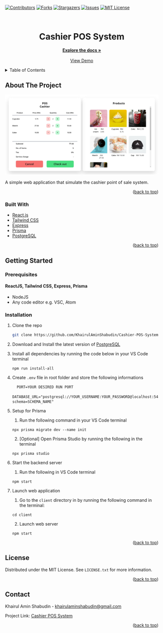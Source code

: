 <div id="top"></div>
<!--
*** Thanks for checking out the Best-README-Template. If you have a suggestion
*** that would make this better, please fork the repo and create a pull request
*** or simply open an issue with the tag "enhancement".
*** Don't forget to give the project a star!
*** Thanks again! Now go create something AMAZING! :D
-->



<!-- PROJECT SHIELDS -->
<!--
*** I'm using markdown "reference style" links for readability.
*** Reference links are enclosed in brackets [ ] instead of parentheses ( ).
*** See the bottom of this document for the declaration of the reference variables
*** for contributors-url, forks-url, etc. This is an optional, concise syntax you may use.
*** https://www.markdownguide.org/basic-syntax/#reference-style-links
-->
[![Contributors][contributors-shield]][contributors-url]
[![Forks][forks-shield]][forks-url]
[![Stargazers][stars-shield]][stars-url]
[![Issues][issues-shield]][issues-url]
[![MIT License][license-shield]][license-url]



<!-- PROJECT LOGO -->
<br />
<div align="center">
  
  <h1>Cashier POS System</h1>
  <p align="center">
    <a href="https://github.com/KhairulAminShabudin/Cashier-POS-System"><strong>Explore the docs »</strong></a>
    <br />
    <br />
    <a href="https://cashier-pos-system.herokuapp.com/">View Demo</a>
      </p>
</div>



<!-- TABLE OF CONTENTS -->
<details>
  <summary>Table of Contents</summary>
  <ol>
    <li>
      <a href="#about-the-project">About The Project</a>
      <ul>
        <li><a href="#built-with">Built With</a></li>
      </ul>
    </li>
    <li>
      <a href="#getting-started">Getting Started</a>
      <ul>
        <li><a href="#prerequisites">Prerequisites</a></li>
        <li><a href="#installation">Installation</a></li>
      </ul>
    </li>
    <li><a href="#license">License</a></li>
    <li><a href="#contact">Contact</a></li>
  </ol>
</details>



<!-- ABOUT THE PROJECT -->
## About The Project

[![Product Name Screen Shot][product-screenshot]](https://github.com/KhairulAminShabudin/Cashier-POS-System)


A simple web application that simulate the cashier point of sale system.

<p align="right">(<a href="#top">back to top</a>)</p>



### Built With

* [React.js](https://reactjs.org/)
* [Tailwind CSS](https://tailwindcss.com/)
* [Express](https://expressjs.com/)
* [Prisma](https://www.prisma.io/)
* [PostgreSQL](https://www.postgresql.org/)


<p align="right">(<a href="#top">back to top</a>)</p>



<!-- GETTING STARTED -->
## Getting Started



### Prerequisites


#### ReactJS, Tailwind CSS, Express, Prisma

- NodeJS
- Any code editor e.g. VSC, Atom


### Installation

1. Clone the repo
   ```sh
   git clone https://github.com/KhairulAminShabudin/Cashier-POS-System
   ```
2. Download and Install the latest version of [PostgreSQL](https://www.postgresql.org/download/)
3. Install all dependencies by running the code below in your VS Code terminal
   ```node
   npm run install-all
   ```
4. Create `.env` file in root folder and store the following informations
   ```Js
	 PORT=YOUR DESIRED RUN PORT
    
   DATABASE_URL="postgresql://YOUR_USERNAME:YOUR_PASSWORD@localhost:5432/DATABASE_NAME?schema=SCHEMA_NAME"
   ```
5. Setup for Prisma
   1. Run the following command in your VS Code terminal
   ```node
   npx prisma migrate dev --name init
   ```
   2. [Optional] Open Prisma Studio by running the following in the terminal
   ```node
   npx prisma studio
   ```
6. Start the backend server
   1. Run the following in VS Code terminal
   
   ```node
   npm start
   ```

7. Launch web application
   1. Go to the `client` directory in by running the following command in the terminal:
   ```node
   cd client
   ``` 
   2. Launch web server
   ```node
   npm start
   ```

<p align="right">(<a href="#top">back to top</a>)</p>


<!-- LICENSE -->
## License

Distributed under the MIT License. See `LICENSE.txt` for more information.

<p align="right">(<a href="#top">back to top</a>)</p>



<!-- CONTACT -->
## Contact

Khairul Amin Shabudin - khairulaminshabudin@gmail.com

Project Link: [Cashier POS System](https://github.com/KhairulAminShabudin/Cashier-POS-System)

<p align="right">(<a href="#top">back to top</a>)</p>




<!-- MARKDOWN LINKS & IMAGES -->
<!-- https://www.markdownguide.org/basic-syntax/#reference-style-links -->
[contributors-shield]: https://img.shields.io/github/contributors/KhairulAminShabudin/Cashier-POS-System.svg?style=for-the-badge
[contributors-url]: https://github.com/KhairulAminShabudin/Cashier-POS-System/graphs/contributors
[forks-shield]: https://img.shields.io/github/forks/KhairulAminShabudin/Cashier-POS-System.svg?style=for-the-badge
[forks-url]: https://github.com/KhairulAminShabudin/Cashier-POS-System/network/members
[stars-shield]: https://img.shields.io/github/stars/KhairulAminShabudin/Cashier-POS-System.svg?style=for-the-badge
[stars-url]: https://github.com/KhairulAminShabudin/Cashier-POS-System/stargazers
[issues-shield]: https://img.shields.io/github/issues/KhairulAminShabudin/Cashier-POS-System.svg?style=for-the-badge
[issues-url]: https://github.com/KhairulAminShabudin/Cashier-POS-System/issues
[license-shield]: https://img.shields.io/github/license/KhairulAminShabudin/Cashier-POS-System.svg?style=for-the-badge
[license-url]: https://github.com/KhairulAminShabudin/Cashier-POS-System/blob/master/LICENSE
[product-screenshot]: client/public/screenshot.jpg
